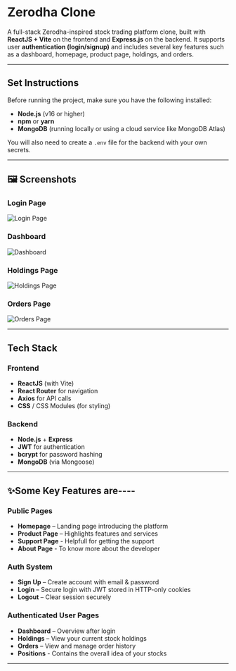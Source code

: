 # Zerodha Clone

A full-stack Zerodha-inspired stock trading platform clone, built with **ReactJS + Vite** on the frontend and **Express.js** on the backend. It supports user **authentication (login/signup)** and includes several key features such as a dashboard, homepage, product page, holdings, and orders.

---
## Set Instructions

Before running the project, make sure you have the following installed:

- **Node.js** (v16 or higher)
- **npm** or **yarn**
- **MongoDB** (running locally or using a cloud service like MongoDB Atlas)

You will also need to create a `.env` file for the backend with your own secrets.

---

## 🖼️ Screenshots

### Login Page  
![Login Page](https://via.placeholder.com/800x400.png?text=Login+Page)

### Dashboard  
![Dashboard](https://via.placeholder.com/800x400.png?text=Dashboard)

### Holdings Page  
![Holdings Page](https://via.placeholder.com/800x400.png?text=Holdings+Page)

### Orders Page  
![Orders Page](https://via.placeholder.com/800x400.png?text=Orders+Page)

---

## Tech Stack

### Frontend 
- **ReactJS** (with Vite)
- **React Router** for navigation
- **Axios** for API calls
- **CSS** / CSS Modules (for styling)

### Backend 
- **Node.js** + **Express**
- **JWT** for authentication
- **bcrypt** for password hashing
- **MongoDB** (via Mongoose)

---

## ✨Some Key Features are----

### Public Pages
- **Homepage** – Landing page introducing the platform
- **Product Page** – Highlights features and services
- **Support Page** - Helpfull for getting the support
- **About Page** - To know more about the developer

### Auth System
- **Sign Up** – Create account with email & password
- **Login** – Secure login with JWT stored in HTTP-only cookies
- **Logout** – Clear session securely

### Authenticated User Pages
- **Dashboard** – Overview after login
- **Holdings** – View your current stock holdings
- **Orders** – View and manage order history
- **Positions** - Contains the overall idea of your stocks

---

